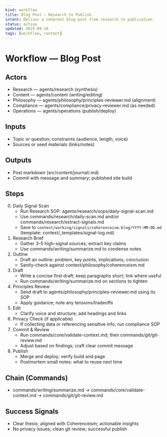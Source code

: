 ```yaml
---
kind: workflow
title: Blog Post — Research to Publish
intent: Deliver a coherent blog post from research to publication
status: active
updated: 2025-09-16
tags: [workflow, content]
---
```


# Workflow — Blog Post

## Actors
- Research — agents/research (synthesis)
- Content — agents/content (writing/editing)
- Philosophy — agents/philosophy/principles-reviewer.md (alignment)
- Compliance — agents/compliance/privacy-reviewer.md (as needed)
- Operations — agents/operations (publish/deploy)

## Inputs
- Topic or question; constraints (audience, length, voice)
- Sources or seed materials (links/notes)

## Outputs
- Post markdown (src/content/journal/<slug>.md)
- Commit with message and summary; published site build

## Steps
0. Daily Signal Scan
   - Run Research SOP: agents/research/sops/daily-signal-scan.md
   - Use commands/research/daily-scan.md and/or commands/research/extract-signals.md
   - Save to `context/working/signals/coherenceism.blog/YYYY-MM-DD.md` (template: context/_templates/signal-log.md)
1. Research Brief
   - Gather 3–5 high-signal sources; extract key claims
   - Use commands/writing/summarize.md to condense notes
2. Outline
   - Draft an outline: problem, key points, implications, conclusion
   - Sanity-check against context/philosophy/coherenceism.md
3. Draft
   - Write a concise first draft; keep paragraphs short; link where useful
   - Run commands/writing/summarize.md on sections to tighten
4. Principles Review
   - Send draft to agents/philosophy/principles-reviewer.md using its SOP
   - Apply guidance; note any tensions/tradeoffs
5. Edit
   - Clarify voice and structure; add headings and links
6. Privacy Check (if applicable)
   - If collecting data or referencing sensitive info, run compliance SOP
7. Commit & Review
   - Run commands/core/validate-context.md; then commands/git/git-review.md
   - Adjust based on findings; craft clear commit message
8. Publish
   - Merge and deploy; verify build and page
   - Postmortem small notes: what to reuse next time

## Chain (Commands)
- commands/writing/summarize.md → commands/core/validate-context.md → commands/git/git-review.md

## Success Signals
- Clear thesis; aligned with Coherenceism; actionable insights
- No privacy issues; clean git review; successful publish

